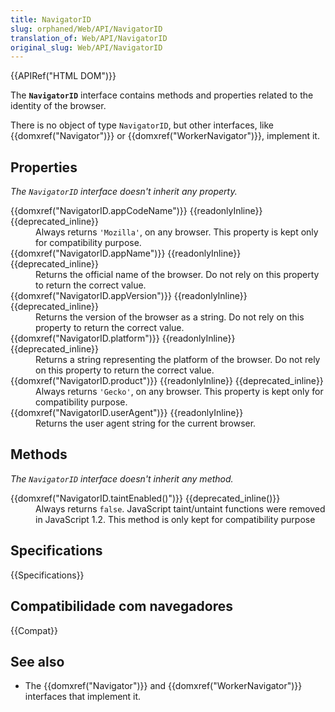 ```yaml
---
title: NavigatorID
slug: orphaned/Web/API/NavigatorID
translation_of: Web/API/NavigatorID
original_slug: Web/API/NavigatorID
---
```

<p>{{APIRef("HTML DOM")}}</p>

<p>The <code><strong>NavigatorID</strong></code> interface contains methods and properties related to the identity of the browser.</p>

<p>There is no object of type <code>NavigatorID</code>, but other interfaces, like {{domxref("Navigator")}} or {{domxref("WorkerNavigator")}}, implement it.</p>

<h2 id="Properties">Properties</h2>

<p><em>The <code>NavigatorID</code></em><em> interface doesn't inherit any property.</em></p>

<dl>
 <dt>{{domxref("NavigatorID.appCodeName")}} {{readonlyInline}}{{deprecated_inline}}</dt>
 <dd>Always returns <code>'Mozilla'</code>, on any browser. This property is kept only for compatibility purpose.</dd>
 <dt>{{domxref("NavigatorID.appName")}} {{readonlyInline}} {{deprecated_inline}}</dt>
 <dd>Returns the official name of the browser. Do not rely on this property to return the correct value.</dd>
 <dt>{{domxref("NavigatorID.appVersion")}} {{readonlyInline}} {{deprecated_inline}}</dt>
 <dd>Returns the version of the browser as a string. Do not rely on this property to return the correct value.</dd>
 <dt>{{domxref("NavigatorID.platform")}} {{readonlyInline}} {{deprecated_inline}}</dt>
 <dd>Returns a string representing the platform of the browser. Do not rely on this property to return the correct value.</dd>
 <dt>{{domxref("NavigatorID.product")}} {{readonlyInline}} {{deprecated_inline}}</dt>
 <dd>Always returns <code>'Gecko'</code>, on any browser. This property is kept only for compatibility purpose.</dd>
 <dt>{{domxref("NavigatorID.userAgent")}} {{readonlyInline}}</dt>
 <dd>Returns the user agent string for the current browser.</dd>
</dl>

<h2 id="Methods">Methods</h2>

<p><em>The </em><em><code>NavigatorID</code></em><em> interface doesn't inherit any method.</em></p>

<dl>
 <dt>{{domxref("NavigatorID.taintEnabled()")}} {{deprecated_inline()}}</dt>
 <dd>Always returns <code>false</code>. JavaScript taint/untaint functions were removed in JavaScript 1.2. This method is only kept for compatibility purpose</dd>
</dl>

<h2 id="Specifications">Specifications</h2>

<div>{{Specifications}}</div>

<h2 id="Browser_compatibility">Compatibilidade com navegadores</h2>

<div>{{Compat}}</div>

<h2 id="See_also">See also</h2>

<ul>
 <li>The {{domxref("Navigator")}} and {{domxref("WorkerNavigator")}} interfaces that implement it.</li>
</ul>
